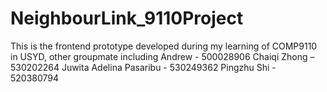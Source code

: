 # NeighbourLink_9110Project
This is the frontend prototype developed during my learning of COMP9110 in USYD, other groupmate including Andrew - 500028906 Chaiqi Zhong – 530202264 Juwita Adelina Pasaribu - 530249362 Pingzhu Shi - 520380794 
